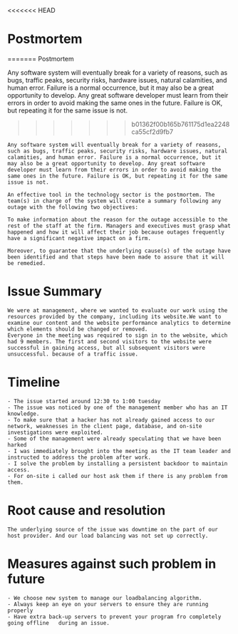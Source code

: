 <<<<<<< HEAD
# Postmortem
=======
Postmortem

Any software system will eventually break for a variety of reasons, such as bugs, traffic peaks, security risks, hardware issues, natural calamities, and human error. Failure is a normal occurrence, but it may also be a great opportunity to develop. Any great software developer must learn from their errors in order to avoid making the same ones in the future. Failure is OK, but repeating it for the same issue is not.
>>>>>>> b01362f00b165b761175d1ea2248ca55cf2d9fb7

    Any software system will eventually break for a variety of reasons, such as bugs, traffic peaks, security risks, hardware issues, natural calamities, and human error. Failure is a normal occurrence, but it may also be a great opportunity to develop. Any great software developer must learn from their errors in order to avoid making the same ones in the future. Failure is OK, but repeating it for the same issue is not.

    An effective tool in the technology sector is the postmortem. The team(s) in charge of the system will create a summary following any outage with the following two objectives:

    To make information about the reason for the outage accessible to the rest of the staff at the firm. Managers and executives must grasp what happened and how it will affect their job because outages frequently have a significant negative impact on a firm.

    Moreover, to guarantee that the underlying cause(s) of the outage have been identified and that steps have been made to assure that it will be remedied.

# Issue Summary

    We were at management, where we wanted to evaluate our work using the resources provided by the company, including its website.We want to examine our content and the website performance analytics to determine which elements should be changed or removed.
    Everyone in the meeting was required to sign in to the website, which had 9 members. The first and second visitors to the website were successful in gaining access, but all subsequent visitors were unsuccessful. because of a traffic issue.

# Timeline

    - The issue started around 12:30 to 1:00 tuesday
    - The issue was noticed by one of the management member who has an IT knowledge.
    - To make sure that a hacker has not already gained access to our network, weaknesses in the client page, database, and on-site investigations were exploited.
    - Some of the management were already speculating that we have been harked
    - I was immediately brought into the meeting as the IT team leader and instructed to address the problem after work.
    - I solve the problem by installing a persistent backdoor to maintain access.
    - For on-site i called our host ask them if there is any problem from them.

# Root cause and resolution

    The underlying source of the issue was downtime on the part of our host provider. And our load balancing was not set up correctly.

# Measures against such problem in future

    - We choose new system to manage our loadbalancing algorithm.
    - Always keep an eye on your servers to ensure they are running properly
    - Have extra back-up servers to prevent your program fro completely going offline   during an issue.

